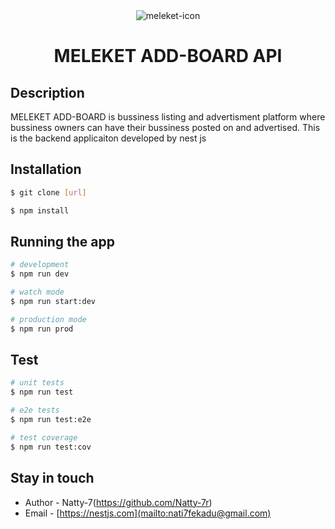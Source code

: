 <div align="center">
  <img scr="https://github-production-user-asset-6210df.s3.amazonaws.com/111322007/356512293-015eab48-76d9-4606-95b5-95f511f1d7bf.png?X-Amz-Algorithm=AWS4-HMAC-SHA256&X-Amz-Credential=AKIAVCODYLSA53PQK4ZA%2F20240809%2Fus-east-1%2Fs3%2Faws4_request&X-Amz-Date=20240809T075353Z&X-Amz-Expires=300&X-Amz-Signature=72ed30bab0c7ce53d596a3e72f7edba26419f9fabe56fdd9f62686f5127084b6&X-Amz-SignedHeaders=host&actor_id=111322007&key_id=0&repo_id=832147289" alt="meleket-icon"/>
  <h1 >MELEKET ADD-BOARD API</h1>

</div>

## Description

MELEKET ADD-BOARD is bussiness listing and advertisment platform where bussiness owners can have their bussiness posted on and advertised.
This is the backend applicaiton developed by nest js

## Installation

```bash
$ git clone [url]
```

```bash
$ npm install
```

## Running the app

```bash
# development
$ npm run dev

# watch mode
$ npm run start:dev

# production mode
$ npm run prod
```

## Test

```bash
# unit tests
$ npm run test

# e2e tests
$ npm run test:e2e

# test coverage
$ npm run test:cov
```

## Stay in touch

- Author - Natty-7(https://github.com/Natty-7r)
- Email - [https://nestjs.com](mailto:nati7fekadu@gmail.com)
